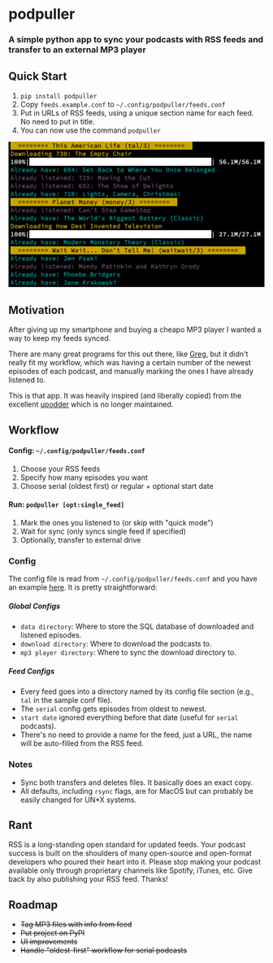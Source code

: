 # podpuller

### A simple python app to sync your podcasts with RSS feeds and transfer to an external MP3 player

## Quick Start
1. `pip install podpuller`
1. Copy `feeds.example.conf` to `~/.config/podpuller/feeds.conf`
1. Put in URLs of RSS feeds, using a unique section name for each feed. No need to put in title.
1. You can now use the command `podpuller`

![podpuller screenshot](https://raw.githubusercontent.com/guyhoffman/podpuller/main/screenshot.png)

## Motivation

After giving up my smartphone and buying a cheapo MP3 player I wanted a way to keep my feeds synced. 

There are many great programs for this out there, like [Greg](https://github.com/manolomartinez/greg/), but it didn't really fit my workflow, which was having a certain number of the newest episodes of each podcast, and manually marking the ones I have already listened to. 

This is that app. It was heavily inspired (and liberally copied) from the excellent [upodder](https://github.com/m3nu/upodder) which is no longer maintained. 

## Workflow

#### Config: `~/.config/podpuller/feeds.conf`

1. Choose your RSS feeds
1. Specify how many episodes you want
1. Choose serial (oldest first) or regular + optional start date

#### Run: `podpuller [opt:single_feed]`
1. Mark the ones you listened to (or skip with "quick mode") 
1. Wait for sync (only syncs single feed if specified)
1. Optionally, transfer to external drive

### Config
The config file is read from `~/.config/podpuller/feeds.conf` and you have an example [here](https://github.com/guyhoffman/podpuller/blob/main/feeds.example.conf). It is pretty straightforward:

##### Global Configs
- `data directory`: Where to store the SQL database of downloaded and listened episodes.
- `download directory`: Where to download the podcasts to.
- `mp3 player directory`: Where to sync the download directory to. 

##### Feed Configs
- Every feed goes into a directory named by its config file section (e.g., `tal` in the sample conf file).
- The `serial` config gets episodes from oldest to newest.
- `start date` ignored everything before that date (useful for `serial` podcasts).
- There's no need to provide a name for the feed, just a URL, the name will be auto-filled from the RSS feed.

### Notes
- Sync both transfers and deletes files. It basically does an exact copy.
- All defaults, including `rsync` flags, are for MacOS but can probably be easily changed for UN*X systems.

## Rant

RSS is a long-standing open standard for updated feeds. Your podcast success is built on the shoulders of many open-source and open-format developers who poured their heart into it. Please stop making your podcast available only through proprietary channels like Spotify, iTunes, etc. Give back by also publishing your RSS feed. Thanks!

## Roadmap

- ~~Tag MP3 files with info from feed~~
- ~~Put project on PyPI~~
- ~~UI improvements~~
- ~~Handle "oldest-first" workflow for serial podcasts~~
